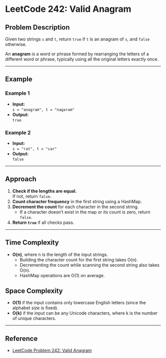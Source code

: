 # LeetCode 242: Valid Anagram

## Problem Description

Given two strings `s` and `t`, return `true` if `t` is an anagram of `s`, and `false` otherwise.

An **anagram** is a word or phrase formed by rearranging the letters of a different word or phrase, typically using all the original letters exactly once.

---

## Example

### Example 1
- **Input:**  
  `s = "anagram", t = "nagaram"`
- **Output:**  
  `true`

### Example 2
- **Input:**  
  `s = "rat", t = "car"`
- **Output:**  
  `false`

---

## Approach

1. **Check if the lengths are equal.**  
   If not, return `false`.
2. **Count character frequency** in the first string using a HashMap.
3. **Decrement the count** for each character in the second string.
   - If a character doesn’t exist in the map or its count is zero, return `false`.
4. **Return `true`** if all checks pass.

---

## Time Complexity

- **O(n)**, where n is the length of the input strings.
  - Building the character count for the first string takes O(n).
  - Decrementing the count while scanning the second string also takes O(n).
  - HashMap operations are O(1) on average.

## Space Complexity

- **O(1)** if the input contains only lowercase English letters (since the alphabet size is fixed).
- **O(k)** if the input can be any Unicode characters, where k is the number of unique characters.

---

## Reference

- [LeetCode Problem 242: Valid Anagram](https://leetcode.com/problems/valid-anagram/)

